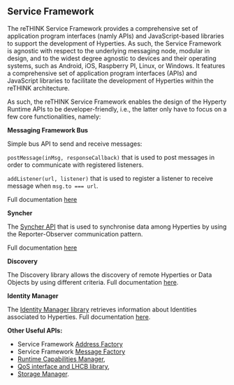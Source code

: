 Service Framework
-----------------

The reTHINK Service Framework provides a comprehensive set of application program interfaces (namly APIs) and JavaScript-based libraries to support the development of Hyperties.  As such, the Service Framework is agnostic with respect to the underlying messaging node, modular in design, and to the widest degree agnostic to devices and their operating systems, such as Android, iOS, Raspberry PI, Linux, or Windows. It features a comprehensive set of application program interfaces (APIs) and JavaScript libraries to facilitate the development of Hyperties within the reTHINK architecture.

As such, the reTHINK Service Framework enables the design of the Hyperty Runtime APIs to be developer-friendly, i.e., the latter only have to focus on a few core functionalities, namely:

**Messaging Framework Bus**

Simple bus API to send and receive messages:

`postMessage(inMsg, responseCallback)` that is used to post messages in order to communicate with registered listeners.

`addListener(url, listener)` that is used to register a listener to receive message when `msg.to === url`.

Full documentation [here](https://doc.esdoc.org/github.com/reTHINK-project/dev-runtime-core/class/src/bus/Bus.js~Bus.html)

**Syncher**

The	[Syncher API](syncher.md) that is used to synchronise data among Hyperties by using the Reporter-Observer communication pattern.

Full documentation [here](https://doc.esdoc.org/github.com/reTHINK-project/dev-service-framework/class/src/syncher/Syncher.js~Syncher.html)

**Discovery**

The Discovery library allows the discovery of remote Hyperties or Data Objects by using different criteria.
Full documentation [here](https://doc.esdoc.org/github.com/reTHINK-project/dev-service-framework/class/src/discovery/Discovery.js~Discovery.html).

**Identity Manager**

The [Identity Manager library](identity-manager.md) retrieves information about Identities associated to Hyperties.
Full documentation [here](https://doc.esdoc.org/github.com/reTHINK-project/dev-service-framework/class/src/identityManager/IdentityManager.js~IdentityManager.html).


**Other Useful APIs:**

* Service Framework [Address Factory](address-factory.md)
* Service Framework [Message Factory](message-factory.md)
* [Runtime Capabilities Manager](runtime-capabilities-manager.md),
* [QoS interface and LHCB library](qos.md),
* [Storage Manager](storage-manager.md).
